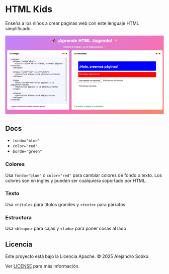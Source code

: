 # HTML Kids

Enseña a los niños a crear páginas web con este lenguaje HTML simplificado.

![HTML Kids](./assets/preview.webp)

## Docs

- `fondo="blue"`
- `color="red"`
- `borde="green"`

### Colores

Usa `fondo="blue"` o `color="red"` para cambiar colores de fondo o texto. Los colores son en inglés y pueden ser cualquiera soportado por HTML.

### Texto

Usa `<titulo>` para títulos grandes y `<texto>` para párrafos

### Estructura

Usa `<bloque>` para cajas y `<lado>` para poner cosas al lado

## Licencia

Este proyecto está bajo la Licencia Apache.
© 2025 Alejandro Sobko.

Ver [LICENSE](./LICENSE) para más información.
